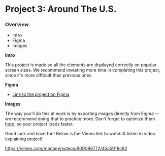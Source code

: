 # Project 3: Around The U.S.

### Overview  

* Intro  
* Figma  
* Images  
  
**Intro**
  
This project is made so all the elements are displayed correctly on popular screen sizes. We recommend investing more time in completing this project, since it's more difficult than previous ones.  
  
**Figma**  
  
* [Link to the project on Figma](https://www.figma.com/file/ii4xxsJ0ghevUOcssTlHZv/Sprint-3%3A-Around-the-US?node-id=0%3A1)  
  
**Images**  
  
The way you'll do this at work is by exporting images directly from Figma — we recommend doing that to practice more. Don't forget to optimize them [here](https://tinypng.com/), so your project loads faster. 
  
Good luck and have fun! 
Below is the Vimeo link to watch & listen to video explaining project! 

https://vimeo.com/manage/videos/909086772/45a5918c80

<!-- ***embedded code copied & pasted** -->
<!-- <div style="padding:56.22% 0 0 0;position:relative;"><iframe src="https://player.vimeo.com/video/909086772?h=45a5918c80&amp;badge=0&amp;autopause=0&amp;player_id=0&amp;app_id=58479" frameborder="0" allow="autoplay; fullscreen; picture-in-picture" style="position:absolute;top:0;left:0;width:100%;height:100%;" title="New Recording - 2/2/2024, 8:35:33 AM"></iframe></div><script src="https://player.vimeo.com/api/player.js"></script> -->